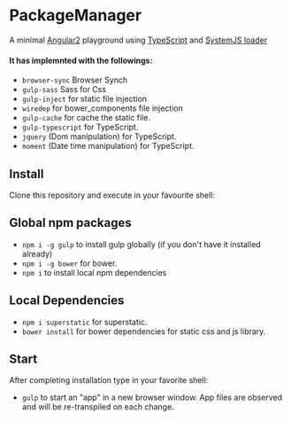 # PackageManager

A minimal [Angular2](https://angular.io/) playground using [TypeScript](http://www.typescriptlang.org/) and [SystemJS loader](https://github.com/systemjs/systemjs)

#### It has implemnted with the followings:

* `browser-sync` Browser Synch
* `gulp-sass` Sass for Css
* `gulp-inject` for static file injection
* `wiredep` for bower_components file injection
* `gulp-cache` for cache the static file.
* `gulp-typescript` for TypeScript.
* `jquery` (Dom manipulation) for TypeScript.
* `moment` (Date time manipulation) for TypeScript.

## Install

Clone this repository and execute in your favourite shell:

## Global npm packages
* `npm i -g gulp` to install gulp globally (if you don't have it installed already)
* `npm i -g bower` for bower.
* `npm i` to install local npm dependencies

## Local Dependencies
* `npm i superstatic` for superstatic.
* `bower install` for bower dependencies for static css and js library.

## Start

After completing installation type in your favorite shell:

* `gulp` to start an "app" in a new browser window. App files are observed and will be re-transpiled on each change.
